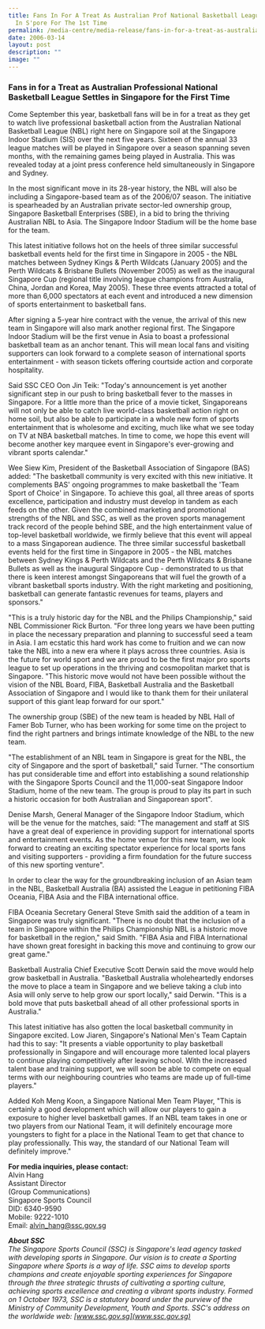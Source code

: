 ```yaml
---
title: Fans In For A Treat As Australian Prof National Basketball League Settles
  In S'pore For The 1st Time
permalink: /media-centre/media-release/fans-in-for-a-treat-as-australian-professional-national-basketball/
date: 2006-03-14
layout: post
description: ""
image: ""
---
```

### **Fans in for a Treat as Australian Professional National Basketball League Settles in Singapore for the First Time**

Come September this year, basketball fans will be in for a treat as they get to watch live professional basketball action from the Australian National Basketball League (NBL) right here on Singapore soil at the Singapore Indoor Stadium (SIS) over the next five years. Sixteen of the annual 33 league matches will be played in Singapore over a season spanning seven months, with the remaining games being played in Australia. This was revealed today at a joint press conference held simultaneously in Singapore and Sydney.

In the most significant move in its 28-year history, the NBL will also be including a Singapore-based team as of the 2006/07 season. The initiative is spearheaded by an Australian private sector-led ownership group, Singapore Basketball Enterprises (SBE), in a bid to bring the thriving Australian NBL to Asia. The Singapore Indoor Stadium will be the home base for the team.

This latest initiative follows hot on the heels of three similar successful basketball events held for the first time in Singapore in 2005 - the NBL matches between Sydney Kings & Perth Wildcats (January 2005) and the Perth Wildcats & Brisbane Bullets (November 2005) as well as the inaugural Singapore Cup (regional title involving league champions from Australia, China, Jordan and Korea, May 2005). These three events attracted a total of more than 6,000 spectators at each event and introduced a new dimension of sports entertainment to basketball fans.

After signing a 5-year hire contract with the venue, the arrival of this new team in Singapore will also mark another regional first. The Singapore Indoor Stadium will be the first venue in Asia to boast a professional basketball team as an anchor tenant. This will mean local fans and visiting supporters can look forward to a complete season of international sports entertainment - with season tickets offering courtside action and corporate hospitality.

Said SSC CEO Oon Jin Teik: "Today's announcement is yet another significant step in our push to bring basketball fever to the masses in Singapore. For a little more than the price of a movie ticket, Singaporeans will not only be able to catch live world-class basketball action right on home soil, but also be able to participate in a whole new form of sports entertainment that is wholesome and exciting, much like what we see today on TV at NBA basketball matches. In time to come, we hope this event will become another key marquee event in Singapore's ever-growing and vibrant sports calendar."

Wee Siew Kim, President of the Basketball Association of Singapore (BAS) added: "The basketball community is very excited with this new initiative. It complements BAS' ongoing programmes to make basketball the 'Team Sport of Choice' in Singapore. To achieve this goal, all three areas of sports excellence, participation and industry must develop in tandem as each feeds on the other. Given the combined marketing and promotional strengths of the NBL and SSC, as well as the proven sports management track record of the people behind SBE, and the high entertainment value of top-level basketball worldwide, we firmly believe that this event will appeal to a mass Singaporean audience. The three similar successful basketball events held for the first time in Singapore in 2005 - the NBL matches between Sydney Kings & Perth Wildcats and the Perth Wildcats & Brisbane Bullets as well as the inaugural Singapore Cup - demonstrated to us that there is keen interest amongst Singaporeans that will fuel the growth of a vibrant basketball sports industry. With the right marketing and positioning, basketball can generate fantastic revenues for teams, players and sponsors."

"This is a truly historic day for the NBL and the Philips Championship," said NBL Commissioner Rick Burton. "For three long years we have been putting in place the necessary preparation and planning to successful seed a team in Asia. I am ecstatic this hard work has come to fruition and we can now take the NBL into a new era where it plays across three countries. Asia is the future for world sport and we are proud to be the first major pro sports league to set up operations in the thriving and cosmopolitan market that is Singapore. "This historic move would not have been possible without the vision of the NBL Board, FIBA, Basketball Australia and the Basketball Association of Singapore and I would like to thank them for their unilateral support of this giant leap forward for our sport."

The ownership group (SBE) of the new team is headed by NBL Hall of Famer Bob Turner, who has been working for some time on the project to find the right partners and brings intimate knowledge of the NBL to the new team.

"The establishment of an NBL team in Singapore is great for the NBL, the city of Singapore and the sport of basketball," said Turner. "The consortium has put considerable time and effort into establishing a sound relationship with the Singapore Sports Council and the 11,000-seat Singapore Indoor Stadium, home of the new team. The group is proud to play its part in such a historic occasion for both Australian and Singaporean sport".

Denise Marsh, General Manager of the Singapore Indoor Stadium, which will be the venue for the matches, said: "The management and staff at SIS have a great deal of experience in providing support for international sports and entertainment events. As the home venue for this new team, we look forward to creating an exciting spectator experience for local sports fans and visiting supporters - providing a firm foundation for the future success of this new sporting venture".

In order to clear the way for the groundbreaking inclusion of an Asian team in the NBL, Basketball Australia (BA) assisted the League in petitioning FIBA Oceania, FIBA Asia and the FIBA international office.

FIBA Oceania Secretary General Steve Smith said the addition of a team in Singapore was truly significant. "There is no doubt that the inclusion of a team in Singapore within the Philips Championship NBL is a historic move for basketball in the region," said Smith. "FIBA Asia and FIBA International have shown great foresight in backing this move and continuing to grow our great game."

Basketball Australia Chief Executive Scott Derwin said the move would help grow basketball in Australia. "Basketball Australia wholeheartedly endorses the move to place a team in Singapore and we believe taking a club into Asia will only serve to help grow our sport locally," said Derwin. "This is a bold move that puts basketball ahead of all other professional sports in Australia."

This latest initiative has also gotten the local basketball community in Singapore excited. Low Jiaren, Singapore's National Men's Team Captain had this to say: "It presents a viable opportunity to play basketball professionally in Singapore and will encourage more talented local players to continue playing competitively after leaving school. With the increased talent base and training support, we will soon be able to compete on equal terms with our neighbouring countries who teams are made up of full-time players."

Added Koh Meng Koon, a Singapore National Men Team Player, "This is certainly a good development which will allow our players to gain a exposure to higher level basketball games. If an NBL team takes in one or two players from our National Team, it will definitely encourage more youngsters to fight for a place in the National Team to get that chance to play professionally. This way, the standard of our National Team will definitely improve."

**For media inquiries, please contact:**
<br>
Alvin Hang
<br>
Assistant Director
<br>
(Group Communications)
<br>
Singapore Sports Council
<br>
DID: 6340-9590
<br>
Mobile: 9222-1010
<br>
Email: [alvin_hang@ssc.gov.sg](mailto:alvin_hang@ssc.gov.sg)



***About SSC***
<br>
*The Singapore Sports Council (SSC) is Singapore's lead agency tasked with developing sports in Singapore. Our vision is to create a Sporting Singapore where Sports is a way of life. SSC aims to develop sports champions and create enjoyable sporting experiences for Singapore through the three strategic thrusts of cultivating a sporting culture, achieving sports excellence and creating a vibrant sports industry. Formed on 1 October 1973, SSC is a statutory board under the purview of the Ministry of Community Development, Youth and Sports. SSC's address on the worldwide web: [www.ssc.gov.sg](www.ssc.gov.sg)*